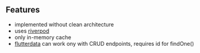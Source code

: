 ## Features

* implemented without clean architecture
* uses [riverpod](https://riverpod.dev/)
* only in-memory cache
* [flutterdata](https://flutterdata.dev/) can work ony with CRUD endpoints, requires id for findOne()